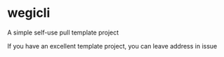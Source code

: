 # wegicli
A simple self-use pull template project

If you have an excellent template project, you can leave address in issue
